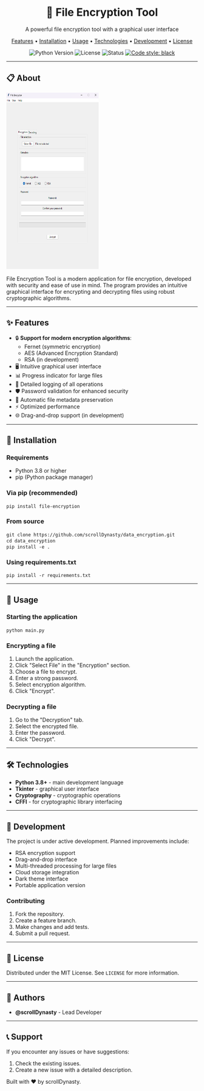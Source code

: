 <div align="center">
  <h1>🔐 File Encryption Tool</h1>
  <p>A powerful file encryption tool with a graphical user interface</p>
  <p>
    <a href="#features">Features</a> •
    <a href="#installation">Installation</a> •
    <a href="#usage">Usage</a> •
    <a href="#technologies">Technologies</a> •
    <a href="#development">Development</a> •
    <a href="#license">License</a>
  </p>

  <img src="https://img.shields.io/badge/python-3.8%2B-blue" alt="Python Version">
  <img src="https://img.shields.io/badge/license-MIT-green" alt="License">
  <img src="https://img.shields.io/badge/status-stable-green" alt="Status">
  <a href="https://github.com/psf/black">
    <img src="https://img.shields.io/badge/code%20style-black-000000.svg" alt="Code style: black">
  </a>
</div>

---

<h2 id="about">📋 About</h2>

 <img src="/img/img.png" alt="Project Banner" style="max-width: 243px; height: 465px;">

<p>File Encryption Tool is a modern application for file encryption, developed with security and ease of use in mind. The program provides an intuitive graphical interface for encrypting and decrypting files using robust cryptographic algorithms.</p>

---

<h2 id="features">✨ Features</h2>

<ul>
  <li>🔒 <strong>Support for modern encryption algorithms</strong>:
    <ul>
      <li>Fernet (symmetric encryption)</li>
      <li>AES (Advanced Encryption Standard)</li>
      <li>RSA (in development)</li>
    </ul>
  </li>
  <li>🖥️ Intuitive graphical user interface</li>
  <li>📊 Progress indicator for large files</li>
  <li>📝 Detailed logging of all operations</li>
  <li>🛡️ Password validation for enhanced security</li>
  <li>🔄 Automatic file metadata preservation</li>
  <li>⚡ Optimized performance</li>
  <li>🌐 Drag-and-drop support (in development)</li>
</ul>

---

<h2 id="installation">🚀 Installation</h2>

<h3>Requirements</h3>
<ul>
  <li>Python 3.8 or higher</li>
  <li>pip (Python package manager)</li>
</ul>

<h3>Via pip (recommended)</h3>
<pre><code>pip install file-encryption
</code></pre>

<h3>From source</h3>
<pre><code>git clone https://github.com/scrollDynasty/data_encryption.git
cd data_encryption
pip install -e .
</code></pre>

<h3>Using requirements.txt</h3>
<pre><code>pip install -r requirements.txt
</code></pre>

---

<h2 id="usage">📖 Usage</h2>

<h3>Starting the application</h3>
<pre><code>python main.py
</code></pre>

<h3>Encrypting a file</h3>
<ol>
  <li>Launch the application.</li>
  <li>Click "Select File" in the "Encryption" section.</li>
  <li>Choose a file to encrypt.</li>
  <li>Enter a strong password.</li>
  <li>Select encryption algorithm.</li>
  <li>Click "Encrypt".</li>
</ol>

<h3>Decrypting a file</h3>
<ol>
  <li>Go to the "Decryption" tab.</li>
  <li>Select the encrypted file.</li>
  <li>Enter the password.</li>
  <li>Click "Decrypt".</li>
</ol>

---

<h2 id="technologies">🛠️ Technologies</h2>

<ul>
  <li><strong>Python 3.8+</strong> - main development language</li>
  <li><strong>Tkinter</strong> - graphical user interface</li>
  <li><strong>Cryptography</strong> - cryptographic operations</li>
  <li><strong>CFFI</strong> - for cryptographic library interfacing</li>
</ul>

---

<h2 id="development">🔄 Development</h2>

<p>The project is under active development. Planned improvements include:</p>
<ul>
  <li>RSA encryption support</li>
  <li>Drag-and-drop interface</li>
  <li>Multi-threaded processing for large files</li>
  <li>Cloud storage integration</li>
  <li>Dark theme interface</li>
  <li>Portable application version</li>
</ul>

<h3>Contributing</h3>
<ol>
  <li>Fork the repository.</li>
  <li>Create a feature branch.</li>
  <li>Make changes and add tests.</li>
  <li>Submit a pull request.</li>
</ol>

---

<h2 id="license">📝 License</h2>

<p>Distributed under the MIT License. See <code>LICENSE</code> for more information.</p>

---

<h2 id="authors">👥 Authors</h2>

<ul>
  <li><strong>@scrollDynasty</strong> - Lead Developer</li>
</ul>

---

<h2 id="support">📞 Support</h2>

<p>If you encounter any issues or have suggestions:</p>
<ol>
  <li>Check the existing issues.</li>
  <li>Create a new issue with a detailed description.</li>
</ol>

<p>Built with ❤️ by scrollDynasty.</p>
